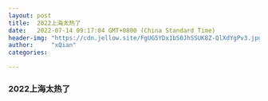 ```yaml
---
layout: post
title:  2022上海太热了
date:   2022-07-14 09:17:04 GMT+0800 (China Standard Time)
header-img: "https://cdn.jellow.site/FgUG5YDx1bS0JhSSUK8Z-QlXdYgPv3.jpg"
author:     "xQian"
categories: 

---
```


### 2022上海太热了
    